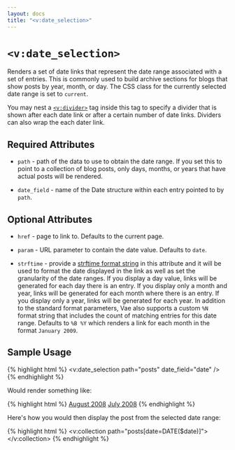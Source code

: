 ```yaml
---
layout: docs
title: "<v:date_selection>"
---
```


# `<v:date_selection>`

Renders a set of date links that represent the date range associated
with a set of entries. This is commonly used to build archive sections
for blogs that show posts by year, month, or day. The CSS class for the
currently selected date range is set to `current`.

You may nest a [`<v:divider>`](/v_divider/) tag inside this tag to
specify a divider that is shown after each date link or after a certain
number of date links. Dividers can also wrap the each dater link.

## Required Attributes

-   `path` - path of the data to use to obtain the date range. If you
    set this to point to a collection of blog posts, only days, months,
    or years that have actual posts will be rendered.

-   `date_field` - name of the Date structure within each entry pointed
    to by `path`.

## Optional Attributes

-   `href` - page to link to. Defaults to the current page.

-   `param` - URL parameter to contain the date value. Defaults to
    `date`.

-   `strftime` - provide a [strftime format
    string](http://www.php.net/strftime) in this attribute and it will
    be used to format the date displayed in the link as well as set the
    granularity of the date ranges. If you display a day value, links
    will be generated for each day there is an entry. If you display
    only a month and year, links will be generated for each month where
    there is an entry. If you display only a year, links will be
    generated for each year. In addition to the standard format
    parameters, Vae also supports a custom `%N` format string that
    includes the count of matching entries for this date range. Defaults
    to `%B %Y` which renders a link for each month in the format
    `January 2009`.

## Sample Usage

{% highlight html %}
<v:date_selection path="posts" date_field="date" />
{% endhighlight %}

Would render something like:

{% highlight html %}
<a href="?date=2008-08">August 2008</a> <a href="?date=2008-07">July 2008</a>
{% endhighlight %}

Here's how you would then display the post from the selected date range:

{% highlight html %}
<v:collection path="posts[date=DATE($date)]">
</v:collection>
{% endhighlight %}
